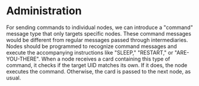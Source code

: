 # Administration

For sending commands to individual nodes, we can introduce a "command" message type that only targets specific nodes. These command messages would be different from regular messages passed through intermediaries. Nodes should be programmed to recognize command messages and execute the accompanying instructions like "SLEEP," "RESTART," or "ARE-YOU-THERE". When a node receives a card containing this type of command, it checks if the target UID matches its own. If it does, the node executes the command. Otherwise, the card is passed to the next node, as usual.
